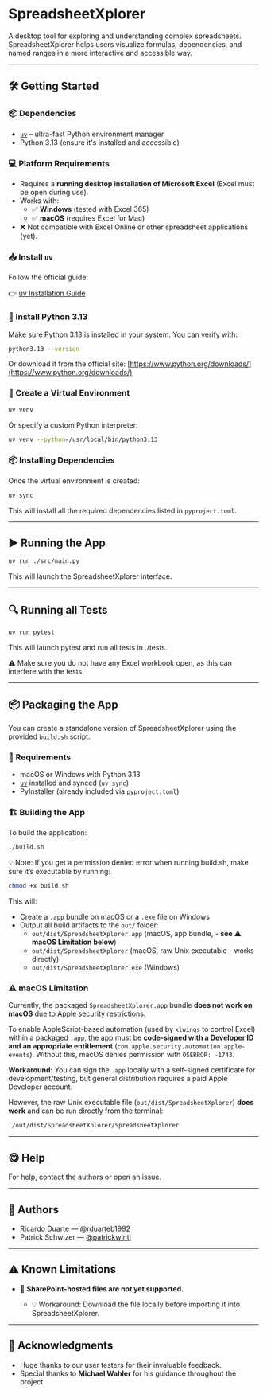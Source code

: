 # SpreadsheetXplorer

A desktop tool for exploring and understanding complex spreadsheets. SpreadsheetXplorer helps users visualize formulas,
dependencies, and named ranges in a more interactive and accessible way.

---

## 🛠️ Getting Started

### 📦 Dependencies

* [`uv`](https://docs.astral.sh/uv/getting-started/installation/) – ultra-fast Python environment manager
* Python 3.13 (ensure it's installed and accessible)

### 💻 Platform Requirements

- Requires a **running desktop installation of Microsoft Excel** (Excel must be open during use).
- Works with:
    - ✅ **Windows** (tested with Excel 365)
    - ✅ **macOS** (requires Excel for Mac)
- ❌ Not compatible with Excel Online or other spreadsheet applications (yet).

### 📥 Install `uv`

Follow the official guide:

👉 [uv Installation Guide](https://docs.astral.sh/uv/getting-started/installation/)

### 🐍 Install Python 3.13

Make sure Python 3.13 is installed in your system. You can verify with:

```bash
python3.13 --version
```

Or download it from the official site: [https://www.python.org/downloads/](https://www.python.org/downloads/)

### 🧪 Create a Virtual Environment

```bash
uv venv
```

Or specify a custom Python interpreter:

```bash
uv venv --python=/usr/local/bin/python3.13
```

### 📦 Installing Dependencies

Once the virtual environment is created:

```bash
uv sync
```

This will install all the required dependencies listed in `pyproject.toml`.

---

## ▶️ Running the App

```bash
uv run ./src/main.py
```

This will launch the SpreadsheetXplorer interface.

---

## 🔍 Running all Tests

```bash
uv run pytest
```

This will launch pytest and run all tests in ./tests.

⚠️ Make sure you do not have any Excel workbook open, as this can interfere with the tests.


---

## 📦 Packaging the App

You can create a standalone version of SpreadsheetXplorer using the provided `build.sh` script.

### 🔧 Requirements

- macOS or Windows with Python 3.13
- [`uv`](https://docs.astral.sh/uv/getting-started/installation/) installed and synced (`uv sync`)
- PyInstaller (already included via `pyproject.toml`)

### 🏗️ Building the App

To build the application:

```bash
./build.sh
```

💡 Note: If you get a permission denied error when running build.sh, make sure it’s executable by running:
```bash
chmod +x build.sh
```

This will:

- Create a `.app` bundle on macOS or a `.exe` file on Windows
- Output all build artifacts to the `out/` folder:
  - `out/dist/SpreadsheetXplorer.app` (macOS, app bundle, - **see ⚠️ macOS Limitation below**)
  - `out/dist/SpreadsheetXplorer` (macOS, raw Unix executable - works directly)
  - `out/dist/SpreadsheetXplorer.exe` (Windows)

### ⚠️ macOS Limitation

Currently, the packaged `SpreadsheetXplorer.app` bundle **does not work on macOS** due to Apple security restrictions.

To enable AppleScript-based automation (used by `xlwings` to control Excel) within a packaged `.app`, the app must be **code-signed with a Developer ID and an appropriate entitlement** (`com.apple.security.automation.apple-events`). Without this, macOS denies permission with `OSERROR: -1743`.

**Workaround:** You can sign the `.app` locally with a self-signed certificate for development/testing, but general distribution requires a paid Apple Developer account.

However, the raw Unix executable file (`out/dist/SpreadsheetXplorer`) **does work** and can be run directly from the terminal:
```bash
./out/dist/SpreadsheetXplorer/SpreadsheetXplorer
```


---
## 😋 Help

For help, contact the authors or open an issue.

---

## 👥 Authors

* Ricardo Duarte — [@rduarteb1992](https://github.com/rduarteb1992)
* Patrick Schwizer — [@patrickwinti](https://github.com/patrickwinti)

---

## ⚠️ Known Limitations

* 📂 **SharePoint-hosted files are not yet supported.**

    * 💡 Workaround: Download the file locally before importing it into SpreadsheetXplorer.

---

## 🙏 Acknowledgments

* Huge thanks to our user testers for their invaluable feedback.
* Special thanks to **Michael Wahler** for his guidance throughout the project.
